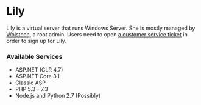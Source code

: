 # Lily

Lily is a virtual server that runs Windows Server. She is mostly managed by [Wolstech](../../misc/wolstech.md), a root admin. Users need to open [a customer service ticket](https://www.helionet.org/index/forum/45-customer-service/) in order to sign up for Lily.

### Available Services

* ASP.NET \(CLR 4.7\)
* ASP.NET Core 3.1
* Classic ASP
* PHP 5.3 - 7.3
* Node.js and Python 2.7 \(Possibly\)

